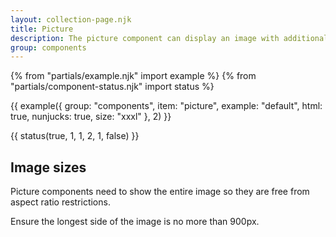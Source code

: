 ```yaml
---
layout: collection-page.njk
title: Picture
description: The picture component can display an image with additional information.
group: components
---
```


{% from "partials/example.njk" import example %}
{% from "partials/component-status.njk" import status %}

{{ example({ group: "components", item: "picture", example: "default", html: true, nunjucks: true, size: "xxxl" }, 2) }}

{{ status(true, 1, 1, 2, 1, false) }}

## Image sizes

Picture components need to show the entire image so they are free from aspect ratio restrictions.

Ensure the longest side of the image is no more than 900px.
